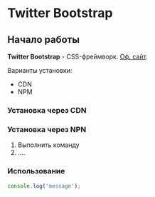 # Twitter Bootstrap
## Начало работы
**Twitter Bootstrap** - CSS-фреймворк. [Оф. сайт](https://getbootstrap.com).

Варианты установки:
* CDN
* NPM

### Установка через CDN
### Установка через NPN

1. Выполнить команду
1. ....

### Использование

```javascript
console.log('message');
```